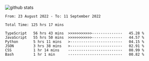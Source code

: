 ![github stats](https://github-readme-stats.vercel.app/api?username=realmahd1&show_icons=true&theme=monokai&hide_rank=true&count_private=true)

<!--START_SECTION:waka-->

```text
From: 23 August 2022 - To: 11 September 2022

Total Time: 125 hrs 17 mins

TypeScript   56 hrs 43 mins  >>>>>>>>>>>--------------   45.28 %
JavaScript   55 hrs 50 mins  >>>>>>>>>>>--------------   44.57 %
Python       5 hrs 11 mins   >------------------------   04.15 %
JSON         3 hrs 38 mins   >------------------------   02.91 %
CSS          1 hr 14 mins    -------------------------   00.99 %
Bash         1 hr 1 min      -------------------------   00.82 %
```

<!--END_SECTION:waka-->
